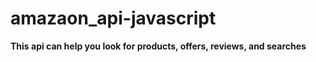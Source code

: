 # amazaon_api-javascript
**This api can help you look for products, offers, reviews, and searches**
